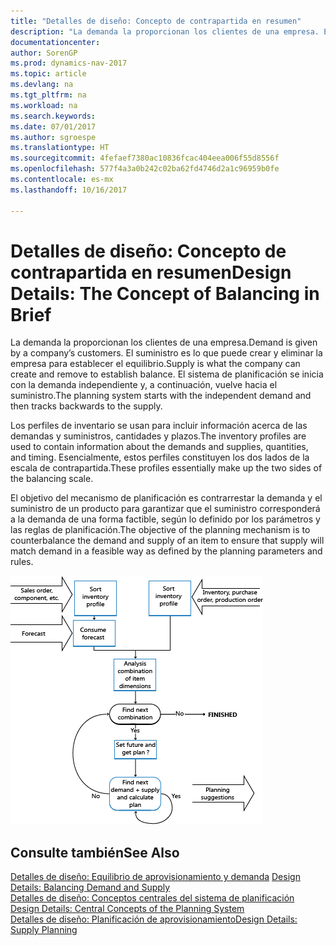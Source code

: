 ```yaml
---
title: "Detalles de diseño: Concepto de contrapartida en resumen"
description: "La demanda la proporcionan los clientes de una empresa. El suministro es lo que puede crear y eliminar la empresa para establecer el equilibrio. El sistema de planificación se inicia con la demanda independiente y, a continuación, vuelve hacia el suministro."
documentationcenter: 
author: SorenGP
ms.prod: dynamics-nav-2017
ms.topic: article
ms.devlang: na
ms.tgt_pltfrm: na
ms.workload: na
ms.search.keywords: 
ms.date: 07/01/2017
ms.author: sgroespe
ms.translationtype: HT
ms.sourcegitcommit: 4fefaef7380ac10836fcac404eea006f55d8556f
ms.openlocfilehash: 577f4a3a0b242c02ba62fd4746d2a1c96959b0fe
ms.contentlocale: es-mx
ms.lasthandoff: 10/16/2017

---
```

# <a name="design-details-the-concept-of-balancing-in-brief"></a><span data-ttu-id="ad1df-105">Detalles de diseño: Concepto de contrapartida en resumen</span><span class="sxs-lookup"><span data-stu-id="ad1df-105">Design Details: The Concept of Balancing in Brief</span></span>
<span data-ttu-id="ad1df-106">La demanda la proporcionan los clientes de una empresa.</span><span class="sxs-lookup"><span data-stu-id="ad1df-106">Demand is given by a company’s customers.</span></span> <span data-ttu-id="ad1df-107">El suministro es lo que puede crear y eliminar la empresa para establecer el equilibrio.</span><span class="sxs-lookup"><span data-stu-id="ad1df-107">Supply is what the company can create and remove to establish balance.</span></span> <span data-ttu-id="ad1df-108">El sistema de planificación se inicia con la demanda independiente y, a continuación, vuelve hacia el suministro.</span><span class="sxs-lookup"><span data-stu-id="ad1df-108">The planning system starts with the independent demand and then tracks backwards to the supply.</span></span>  
  
 <span data-ttu-id="ad1df-109">Los perfiles de inventario se usan para incluir información acerca de las demandas y suministros, cantidades y plazos.</span><span class="sxs-lookup"><span data-stu-id="ad1df-109">The inventory profiles are used to contain information about the demands and supplies, quantities, and timing.</span></span> <span data-ttu-id="ad1df-110">Esencialmente, estos perfiles constituyen los dos lados de la escala de contrapartida.</span><span class="sxs-lookup"><span data-stu-id="ad1df-110">These profiles essentially make up the two sides of the balancing scale.</span></span>  
  
 <span data-ttu-id="ad1df-111">El objetivo del mecanismo de planificación es contrarrestar la demanda y el suministro de un producto para garantizar que el suministro corresponderá a la demanda de una forma factible, según lo definido por los parámetros y las reglas de planificación.</span><span class="sxs-lookup"><span data-stu-id="ad1df-111">The objective of the planning mechanism is to counterbalance the demand and supply of an item to ensure that supply will match demand in a feasible way as defined by the planning parameters and rules.</span></span>  
  
 ![](media/nav_app_supply_planning_2_balancing.png "NAV_APP_supply_planning_2_balancing")  
  
## <a name="see-also"></a><span data-ttu-id="ad1df-112">Consulte también</span><span class="sxs-lookup"><span data-stu-id="ad1df-112">See Also</span></span>  
 <span data-ttu-id="ad1df-113">[Detalles de diseño: Equilibrio de aprovisionamiento y demanda](design-details-balancing-demand-and-supply.md) </span><span class="sxs-lookup"><span data-stu-id="ad1df-113">[Design Details: Balancing Demand and Supply](design-details-balancing-demand-and-supply.md) </span></span>  
 <span data-ttu-id="ad1df-114">[Detalles de diseño: Conceptos centrales del sistema de planificación](design-details-central-concepts-of-the-planning-system.md) </span><span class="sxs-lookup"><span data-stu-id="ad1df-114">[Design Details: Central Concepts of the Planning System](design-details-central-concepts-of-the-planning-system.md) </span></span>  
 [<span data-ttu-id="ad1df-115">Detalles de diseño: Planificación de aprovisionamiento</span><span class="sxs-lookup"><span data-stu-id="ad1df-115">Design Details: Supply Planning</span></span>](design-details-supply-planning.md)
